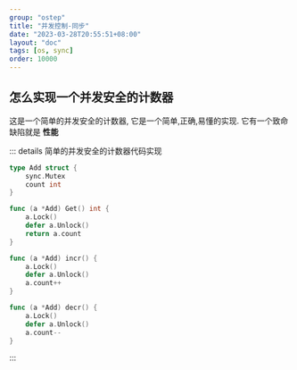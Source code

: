 ```yaml
---
group: "ostep"
title: "并发控制-同步"
date: "2023-03-28T20:55:51+08:00"
layout: "doc"
tags: [os, sync]
order: 10000
---
```


## 怎么实现一个并发安全的计数器

这是一个简单的并发安全的计数器, 它是一个简单,正确,易懂的实现. 它有一个致命缺陷就是 **性能**

::: details 简单的并发安全的计数器代码实现

```go
type Add struct {
    sync.Mutex
    count int
}

func (a *Add) Get() int {
    a.Lock()
    defer a.Unlock()
    return a.count
}

func (a *Add) incr() {
    a.Lock()
    defer a.Unlock()
    a.count++
}

func (a *Add) decr() {
    a.Lock()
    defer a.Unlock()
    a.count--
}
```

:::
